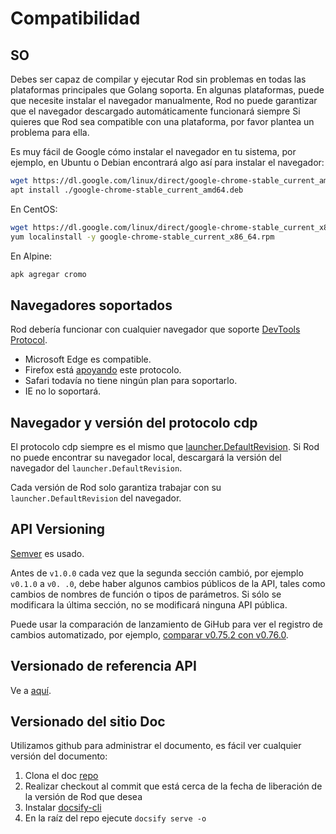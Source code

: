 # Compatibilidad

## SO

Debes ser capaz de compilar y ejecutar Rod sin problemas en todas las plataformas principales que Golang soporta. En algunas plataformas, puede que necesite instalar el navegador manualmente, Rod no puede garantizar que el navegador descargado automáticamente funcionará siempre Si quieres que Rod sea compatible con una plataforma, por favor plantea un problema para ella.

Es muy fácil de Google cómo instalar el navegador en tu sistema, por ejemplo, en Ubuntu o Debian encontrará algo así para instalar el navegador:

```bash
wget https://dl.google.com/linux/direct/google-chrome-stable_current_amd64.deb
apt install ./google-chrome-stable_current_amd64.deb
```

En CentOS:

```bash
wget https://dl.google.com/linux/direct/google-chrome-stable_current_x86_64.rpm
yum localinstall -y google-chrome-stable_current_x86_64.rpm
```

En Alpine:

```bash
apk agregar cromo
```

## Navegadores soportados

Rod debería funcionar con cualquier navegador que soporte [DevTools Protocol](https://chromedevtools.github.io/devtools-protocol/).

- Microsoft Edge es compatible.
- Firefox está [apoyando](https://wiki.mozilla.org/Remote) este protocolo.
- Safari todavía no tiene ningún plan para soportarlo.
- IE no lo soportará.

## Navegador y versión del protocolo cdp

El protocolo cdp siempre es el mismo que [launcher.DefaultRevision](https://pkg.go.dev/github.com/go-rod/rod/lib/launcher#DefaultRevision). Si Rod no puede encontrar su navegador local, descargará la versión del navegador del `launcher.DefaultRevision`.

Cada versión de Rod solo garantiza trabajar con su `launcher.DefaultRevision` del navegador.

## API Versioning

[Semver](https://semver.org/) es usado.

Antes de `v1.0.0` cada vez que la segunda sección cambió, por ejemplo `v0.1.0` a `v0. .0`, debe haber algunos cambios públicos de la API, tales como cambios de nombres de función o tipos de parámetros. Si sólo se modificara la última sección, no se modificará ninguna API pública.

Puede usar la comparación de lanzamiento de GiHub para ver el registro de cambios automatizado, por ejemplo, [comparar v0.75.2 con v0.76.0](https://github.com/go-rod/rod/compare/v0.75.2...v0.76.0).

## Versionado de referencia API

Ve a [aquí](https://pkg.go.dev/github.com/go-rod/rod?tab=versions).

## Versionado del sitio Doc

Utilizamos github para administrar el documento, es fácil ver cualquier versión del documento:

1. Clona el doc [repo](https://github.com/go-rod/go-rod.github.io.git)
2. Realizar checkout al commit que está cerca de la fecha de liberación de la versión de Rod que desea
3. Instalar [docsify-cli](https://docsify.js.org/#/quickstart)
4. En la raíz del repo ejecute `docsify serve -o`
